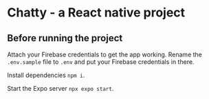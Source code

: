 # Chatty - a React native project

## Before running the project
Attach your Firebase credentials to get the app working. Rename the `.env.sample` file to `.env` and put your Firebase credentials in there.   

Install dependencies `npm i`.   

Start the Expo server `npx expo start`.